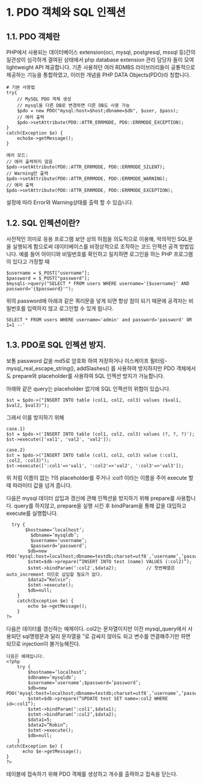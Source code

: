 # 1.  PDO 객체와 SQL 인젝션

## 1.1. PDO 객체란 
PHP에서 사용되는 데이터베이스 extension(oci, mysql, postgresql, mssql 등)간의 일관성이 심각하게  결여된 상태에서 php database extension 관리 담당자 들이 모여 lightweight API 제공합니다. 기존 사용하던 여러 RDMBS 라이브러리들이 공통적으로 제공하는 기능을 통합하였고, 이러한 개념을 PHP DATA Objects(PDO)라 칭합니다.
```
# 기본 사용법
try{
    // MySQL PDO 객체 생성
    // mysql을 다른 DB로 변경하면 다른 DB도 사용 가능
    $pdo = new PDO("mysql:host=$host;dbname=$db", $user, $pass);
    // 에러 출력
    $pdo->setAttribute(PDO::ATTR_ERRMODE, PDO::ERRMODE_EXCEPTION);
}
catch(Exception $e) {
    echo$e->getMessage();
}

에러 모드:
// 에러 출력하지 않음
$pdo->setAttribute(PDO::ATTR_ERRMODE, PDO::ERRMODE_SILENT);
// Warning만 출력
$pdo->setAttribute(PDO::ATTR_ERRMODE, PDO::ERRMODE_WARNING);
// 에러 출력
$pdo->setAttribute(PDO::ATTR_ERRMODE, PDO::ERRMODE_EXCEPTION);
```
설정에 따라 Error와 Warning상태를 출력 할 수 있습니다. 

## 1.2. SQL 인젝션이란?
사전적인 의미로 응용 프로그램 보안 상의 허점을 의도적으로 이용해, 악의적인 SQL문을 실행되게 함으로써 데이터베이스를 비정상적으로 조작하는 코드 인젝션 공격 방법입니다.
예를 들어 아이디와 비밀번호를 확인하고 일치하면 로그인을 하는 PHP 프로그램이 있다고 가정할 때 
```
$username = $_POST["username"];
$password = $_POST["password"];
$mysqli->query("SELECT * FROM users WHERE username='{$username}' AND password='{$password}'");
```

위의 password에 아래과 같은 쿼리문을 넣게 되면 항상 참이 되기 때문에 공격자는 비밀번호를 입력하지 않고 로그인할 수 있게 됩니다.
 ```
 SELECT * FROM users WHERE username='admin' and password='password' OR 1=1 --'
 ```


## 1.3. PDO로 SQL 인젝션 방지.
보통 password 값을 md5로 암호화 하여 저장하거나 이스케이프 필터링-mysql_real_escape_string(), addSlashes() 를 사용하여 방지하지만 PDO 객체에서도 prepare와 placeholder를 사용하여 SQL 인젝션 방지가 가능합니다.

아래와 같은 query는 placeholder 없기에 SQL 인젝션의 위험이 있습니다.
```
$st = $pdo->("INSERT INTO table (col1, col2, col3) values ($val1, $val2, $val3)");
```

그래서 이를 방지하기 위해
```
case.1)
$st = $pdo->('INSERT INTO table (col1, col2, col3) values (?, ?, ?)');
$st->execute(['val1', 'val2', 'val2']);
  
case.2)
$st = $pdo->("INSERT INTO table (col1, col2, col3) value (:col1, :col2, :col3)");
$st->execute([':col1'=>'val1', ':col2'=>'val2', ':col3'=>'val3']);
```
위 처럼 이름이 없는 ?의 placeholder를 주거나 :col1 이라는 이름을 주어 execute 할 때 파라미터 값을 넘겨 줍니다.

다음은 mysql 데이터 삽입과 갱신에 관해 인젝션을 방지하기 위해 prepare를 사용합니다. query를 하지않고, prepare을 실행 시킨 후 bindParam을 통해 값을 대입하고 execute를 실행합니다.
```
  try {
       $hostname=’localhost’;
         $dbname=’mysqldb’;
         $username=’username’;
         $password=’password’;
        $db=new PDO(‘mysql:host=localhost;dbname=testdb;charset=utf8′,’username’,’password’); 
        $stmt=$db->prepare(“INSERT INTO test (name) VALUES (:col2)”); 
        $stmt->bindParam(‘:col2′,$data2);           // 첫번째열은 auto_increment 이므로 삽입할 필요가 없다.
        $data2=”Kelvin”;
        $stmt->execute();
        $db=null;  
    }
    catch(Exception $e) {
        echo $e->getMessage();
    }
?> 
```
다음은 데이터를 갱신하는 예제이다. col2는 문자열이지만 이전 mysql_query에서 사용되던 sql명령문과 달리 문자열을 ”로 감싸지 않아도 되고 변수를 연결해주기만 하면 되므로 injection이 불가능해진다. 

```
다음은 예제입니다.
<?php
    try {
        $hostname=’localhost’;
        $dbname=’mysqldb’;
        $username=’username’;$password=’password’;
        $db=new PDO(‘mysql:host=localhost;dbname=testdb;charset=utf8′,’username’,’password’);
        $stmt=$db->prepare(“UPDATE test SET name=:col2 WHERE id=:col1“); 
        $stmt->bindParam(‘:col1’,$data1);   
        $stmt->bindParam(‘:col2’,$data2);        
        $data1=5;
        $data2=”Robin”;
        $stmt->execute();
        $db=null;  
    }
catch(Exception $e) {
      echo $e->getMessage();
}
?> 
```
테이블에 접속하기 위해 PDO 객체를 생성하고 개수를 출력하고 접속을 닫는다.